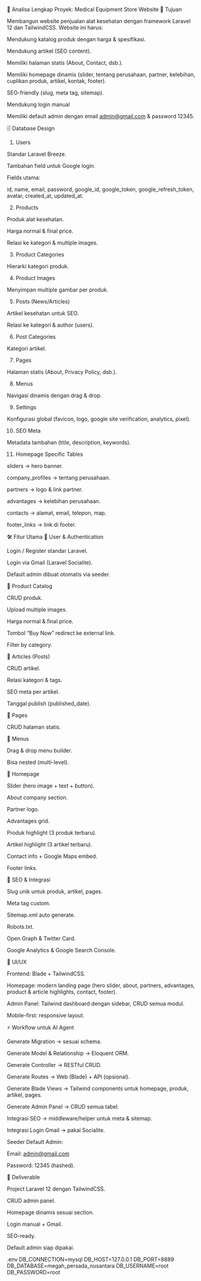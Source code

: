 🔎 Analisa Lengkap Proyek: Medical Equipment Store Website
🎯 Tujuan

Membangun website penjualan alat kesehatan dengan framework Laravel 12 dan TailwindCSS. Website ini harus:

Mendukung katalog produk dengan harga & spesifikasi.

Mendukung artikel (SEO content).

Memiliki halaman statis (About, Contact, dsb.).

Memiliki homepage dinamis (slider, tentang perusahaan, partner, kelebihan, cuplikan produk, artikel, kontak, footer).

SEO-friendly (slug, meta tag, sitemap).

Mendukung login manual

Memiliki default admin dengan email admin@gmail.com & password 12345.

🗄 Database Design
1. Users

Standar Laravel Breeze.

Tambahan field untuk Google login.

Fields utama:

id, name, email, password, google_id, google_token, google_refresh_token, avatar, created_at, updated_at.

2. Products

Produk alat kesehatan.

Harga normal & final price.

Relasi ke kategori & multiple images.

3. Product Categories

Hierarki kategori produk.

4. Product Images

Menyimpan multiple gambar per produk.

5. Posts (News/Articles)

Artikel kesehatan untuk SEO.

Relasi ke kategori & author (users).

6. Post Categories

Kategori artikel.

7. Pages

Halaman statis (About, Privacy Policy, dsb.).

8. Menus

Navigasi dinamis dengan drag & drop.

9. Settings

Konfigurasi global (favicon, logo, google site verification, analytics, pixel).

10. SEO Meta

Metadata tambahan (title, description, keywords).

11. Homepage Specific Tables

sliders → hero banner.

company_profiles → tentang perusahaan.

partners → logo & link partner.

advantages → kelebihan perusahaan.

contacts → alamat, email, telepon, map.

footer_links → link di footer.

🛠️ Fitur Utama
🔹 User & Authentication

Login / Register standar Laravel.

Login via Gmail (Laravel Socialite).

Default admin dibuat otomatis via seeder.

🔹 Product Catalog

CRUD produk.

Upload multiple images.

Harga normal & final price.

Tombol “Buy Now” redirect ke external link.

Filter by category.

🔹 Articles (Posts)

CRUD artikel.

Relasi kategori & tags.

SEO meta per artikel.

Tanggal publish (published_date).

🔹 Pages

CRUD halaman statis.

🔹 Menus

Drag & drop menu builder.

Bisa nested (multi-level).

🔹 Homepage

Slider (hero image + text + button).

About company section.

Partner logo.

Advantages grid.

Produk highlight (3 produk terbaru).

Artikel highlight (3 artikel terbaru).

Contact info + Google Maps embed.

Footer links.

🔹 SEO & Integrasi

Slug unik untuk produk, artikel, pages.

Meta tag custom.

Sitemap.xml auto generate.

Robots.txt.

Open Graph & Twitter Card.

Google Analytics & Google Search Console.

🎨 UI/UX

Frontend: Blade + TailwindCSS.

Homepage: modern landing page (hero slider, about, partners, advantages, product & article highlights, contact, footer).

Admin Panel: Tailwind dashboard dengan sidebar, CRUD semua modul.

Mobile-first: responsive layout.

⚡ Workflow untuk AI Agent

Generate Migration → sesuai schema.

Generate Model & Relationship → Eloquent ORM.

Generate Controller → RESTful CRUD.

Generate Routes → Web (Blade) + API (opsional).

Generate Blade Views → Tailwind components untuk homepage, produk, artikel, pages.

Generate Admin Panel → CRUD semua tabel.

Integrasi SEO → middleware/helper untuk meta & sitemap.

Integrasi Login Gmail → pakai Socialite.

Seeder Default Admin:

Email: admin@gmail.com

Password: 12345 (hashed).

🚀 Deliverable

Project Laravel 12 dengan TailwindCSS.

CRUD admin panel.

Homepage dinamis sesuai section.

Login manual + Gmail.

SEO-ready.

Default admin siap dipakai.


.env
DB_CONNECTION=mysql
DB_HOST=127.0.0.1
DB_PORT=8889
DB_DATABASE=megah_persada_nusantara
DB_USERNAME=root
DB_PASSWORD=root